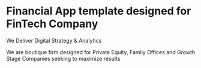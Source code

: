 # Financial App template designed for FinTech Company 

We Deliver Digital Strategy & Analytics

We are boutique firm designed for Private Equity, Family Offices
and Growth Stage Companies seeking to maximize results
